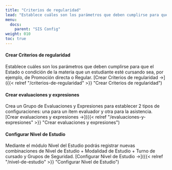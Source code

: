 ```yaml
---
title: "Criterios de regularidad"
lead: "Establece cuáles son los parámetros que deben cumplirse para que el Estado o condición de la materia que un estudiante esté cursando sea, por ejemplo, de Promoción directa o Regular."
menu:
  docs:
    parent: "SIS Config"
weight: 010
toc: true
---
```


#### Crear Criterios de regularidad

Establece cuáles son los parámetros que deben cumplirse para que el Estado o condición de la materia que un estudiante esté cursando sea, por ejemplo, de Promoción directa o Regular. [Crear Criterios de regularidad →]({{< relref "/criterios-de-regularidad" >}} "Crear Criterios de regularidad")

#### Crear evaluaciones y expresiones

Crea un Grupo de Evaluaciones y Expresiones para establecer 2 tipos de configuraciones: una para un ítem evaluador y otra para la asistencia. [Crear evaluaciones y expresiones →]({{< relref "/evaluaciones-y-expresiones" >}} "Crear evaluaciones y expresiones")

#### Configurar Nivel de Estudio

Mediante el módulo Nivel del Estudio podrás registrar nuevas combinaciones de Nivel de Estudio + Modalidad de Estudio + Turno de cursado y Grupos de Seguridad. [Configurar Nivel de Estudio →]({{< relref "/nivel-de-estudio" >}} "Configurar Nivel de Estudio")
